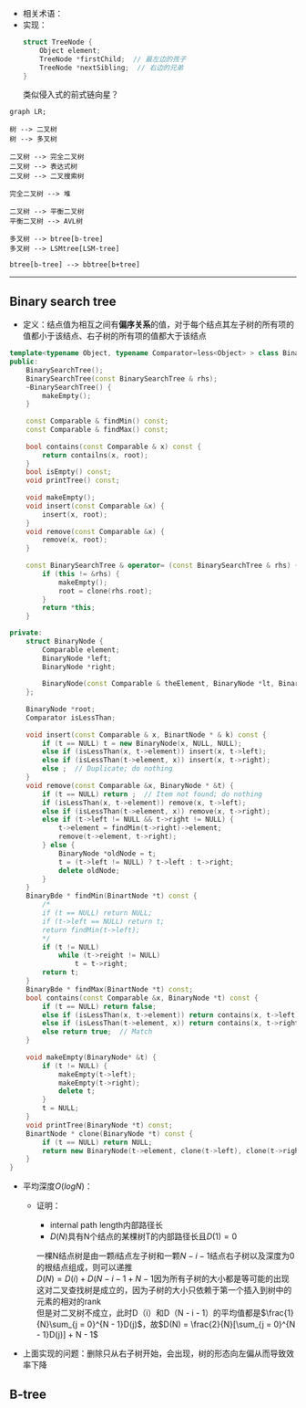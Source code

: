 + 相关术语：
+ 实现：
	```cpp
	struct TreeNode {
		Object element;
		TreeNode *firstChild;  // 最左边的孩子
		TreeNode *nextSibling;  // 右边的兄弟
	}
	```
	类似侵入式的前式链向星？

```mermaid
graph LR;

树 --> 二叉树
树 --> 多叉树

二叉树 --> 完全二叉树
二叉树 --> 表达式树
二叉树 --> 二叉搜索树

完全二叉树 --> 堆

二叉树 --> 平衡二叉树
平衡二叉树 --> AVL树

多叉树 --> btree[b-tree]
多叉树 --> LSMtree[LSM-tree]

btree[b-tree] --> bbtree[b+tree]
```
---

## Binary search tree
+ 定义：结点值为相互之间有**偏序关系**的值，对于每个结点其左子树的所有项的值都小于该结点、右子树的所有项的值都大于该结点

```c++
template<typename Object, typename Comparator=less<Object> > class BinarySearchTree {
public:
    BinarySearchTree();
    BinarySearchTree(const BinarySearchTree & rhs);
    ~BinarySearchTree() {
        makeEmpty();
    }
    
    const Comparable & findMin() const;
    const Comparable & findMax() const;
    
    bool contains(const Comparable & x) const {
        return contailns(x, root);
    }
    bool isEmpty() const;
    void printTree() const;
    
    void makeEmpty();
    void insert(const Comparable &x) {
		insert(x, root);
    }
    void remove(const Comparable &x) {
        remove(x, root);
    }
    
    const BinarySearchTree & operator= (const BinarySearchTree & rhs) {
        if (this != &rhs) {
            makeEmpty();
            root = clone(rhs.root);
        }
        return *this;
    }

private:
    struct BinaryNode {
        Comparable element;
        BinaryNode *left;
        BinaryNode *right;
    	
        BinaryNode(const Comparable & theElement, BinaryNode *lt, BinaryNode *rt) : element(theElement), left(lt), right(rt) {}
    };
    
    BinaryNode *root;
    Comparator isLessThan;
    
    void insert(const Comparable & x, BinartNode * & k) const {
        if (t == NULL) t = new BinaryNode(x, NULL, NULL);
        else if (isLessThan(x, t->element)) insert(x, t->left);
        else if (isLessThan(t->element, x)) insert(x, t->right);
        else ;  // Duplicate; do nothing
    }
    void remove(const Comparable &x, BinaryNode * &t) {
        if (t == NULL) return ;  // Item not found; do nothing
        if (isLessThan(x, t->element)) remove(x, t->left);
        else if (isLessThan(t->element, x)) remove(x, t->right);
        else if (t->left != NULL && t->right != NULL) {
			t->element = findMin(t->right)->element;
            remove(t->element, t->right);
        } else {
            BinaryNode *oldNode = t;
            t = (t->left != NULL) ? t->left : t->right;
            delete oldNode;
        }
    }
    BinaryBde * findMin(BinartNode *t) const {
		/*
        if (t == NULL) return NULL;
        if (t->left == NULL) return t;
        return findMin(t->left);
    	*/
        if (t != NULL)
            while (t->reight != NULL)
                t = t->right;
        return t;
    }
    BinaryBde * findMax(BinartNode *t) const;
    bool contains(const Comparable &x, BinaryNode *t) const {
        if (t == NULL) return false;
        else if (isLessThan(x, t->element)) return contains(x, t->left);
        else if (isLessThan(t->element, x)) return contains(x, t->right);
        else return true;  // Match
    }
    
    void makeEmpty(BinaryNode* &t) {
        if (t != NULL) {
            makeEmpty(t->left);
            makeEmpty(t->right);
            delete t;
        }
        t = NULL;
    }
    void printTree(BinaryNode *t) const;
	BinartNode * clone(BinaryNode *t) const {
        if (t == NULL) return NULL;
        return new BinaryNode(t->element, clone(t->left), clone(t->right));
    }   
}
```

+ 平均深度$O(logN)$：
	+ 证明：
		+ internal path length内部路径长
		+ $D(N)$具有N个结点的某棵树T的内部路径长且$D(1)=0$

		一棵N结点树是由一颗$i$结点左子树和一颗$N - i - 1$结点右子树以及深度为0的根结点组成，则可以递推  
		$D(N) = D(i) + D(N - i - 1 + N - 1$因为所有子树的大小都是等可能的出现  
		这对二叉查找树是成立的，因为子树的大小只依赖于第一个插入到树中的元素的相对的rank  
		但是对二叉树不成立，此时D（i）和D（N - i - 1）的平均值都是$\frac{1}{N}\sum_{j = 0}^{N - 1}D(j)$，故$D(N) = \frac{2}{N}[\sum_{j = 0}^{N - 1}D(j)] + N - 1$

+ 上面实现的问题：删除只从右子树开始，会出现，树的形态向左偏从而导致效率下降

## B-tree
